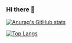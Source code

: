 ### Hi there 👋

[![Anurag's GitHub stats](https://github-readme-stats-beta-bice-69.vercel.app/api?username=Jay8012&show_icons=true&show_owner=true)](https://github.com/anuraghazra/github-readme-stats)

[![Top Langs](https://github-readme-stats-beta-bice-69.vercel.app/api/top-langs/?username=Jay8012&layout=donut)](https://github.com/anuraghazra/github-readme-stats)

<!--
**Jay8012/Jay8012** is a ✨ _special_ ✨ repository because its `README.md` (this file) appears on your GitHub profile.

Here are some ideas to get you started:

- 🔭 I’m currently working on ...
- 🌱 I’m currently learning ...
- 👯 I’m looking to collaborate on ...
- 🤔 I’m looking for help with ...
- 💬 Ask me about ...
- 📫 How to reach me: ...
- 😄 Pronouns: ...
- ⚡ Fun fact: ...
-->
